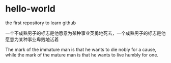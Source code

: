 # hello-world
the first repository to learn github

一个不成熟男子的标志是他愿意为某种事业英勇地死去，一个成熟男子的标志是他愿意为某种事业卑贱地活着

The mark of the immature man is that he wants to die nobly for a cause, while the mark of the mature man is that he wants to live humbly for one.
